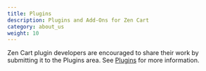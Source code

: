 ```yaml
---
title: Plugins 
description: Plugins and Add-Ons for Zen Cart 
category: about_us
weight: 10
---
```


Zen Cart plugin developers are encouraged to share their work by submitting it to the Plugins area.  See [Plugins](/user/plugins/) for more information. 
